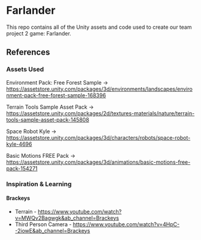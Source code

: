 # Farlander

This repo contains all of the Unity assets and code used to create our team project 2 game: Farlander.

## References
### Assets Used

Environment Pack: Free Forest Sample -> https://assetstore.unity.com/packages/3d/environments/landscapes/environment-pack-free-forest-sample-168396

Terrain Tools Sample Asset Pack -> https://assetstore.unity.com/packages/2d/textures-materials/nature/terrain-tools-sample-asset-pack-145808

Space Robot Kyle -> https://assetstore.unity.com/packages/3d/characters/robots/space-robot-kyle-4696

Basic Motions FREE Pack -> https://assetstore.unity.com/packages/3d/animations/basic-motions-free-pack-154271

### Inspiration & Learning
#### Brackeys
* Terrain - https://www.youtube.com/watch?v=MWQv2Bagwgk&ab_channel=Brackeys
* Third Person Camera - https://www.youtube.com/watch?v=4HpC--2iowE&ab_channel=Brackeys